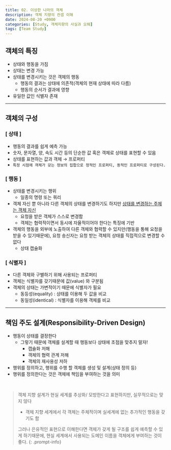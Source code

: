 ```yaml
---
title: 02. 이상한 나라의 객체
description: 객체 지향의 컨셉 이해
date: 2024-08-20 +0900
categories: [Study, 객체지향의 사실과 오해]
tags: [Team Study]
---
```


## <b>객체의 특징</b>
- 상태와 행동을 가짐
- 상태는 변경 가능
- 상태를 변경시키는 것은 객체의 행동
  - 행동의 결과는 상태에 의존적(객체의 현재 상태에 따라 다름)
  - 행동의 순서가 결과에 영향
- 유일한 값인 식별자 존재

---
## <b>객체의 구성</b>
### [ 상태 ]
- 행동의 결과를 쉽게 예측 가능
- 숫자, 문자열, 양, 속도 시간 등의 단순한 값 혹은 객체로 상태를 표현할 수 있음
- 상태를 표현하는 값과 객체 → 프로퍼티
- ```특정 시점에 객체가 갖는 정보의 집합으로 정적인 프로퍼티, 동적인 프로퍼티로 구성된다.```

### [ 행동 ]
- 상태를 변경시키는 행위
  - 일종의 명령 또는 쿼리
- 객체 자신 뿐 아니라 다른 객체의 상태를 변경하기도 하지만 <u>상태를 변경하는 주체는 객체 자신</u>
  - 요청을 받은 객체가 스스로 변경함
  - 객체는 협력적이면서 동시에 자율적이어야 한다는 특징에 기반
- 객체의 행동을 외부에 노출하여 다른 객체와 협력할 수 있지만(행동을 통해 요청을 받을 수 있기때문에), 요청 송신자는 요청 받는 객체의 상태를 직접적으로 변경할 수 없다
  - 상태 캡슐화
  
### [ 식별자 ]
- 다른 객체와 구별하기 위해 사용되는 프로퍼티
- 객체는 식별자를 갖기때문에 값(value) 와 구분됨
- 객체의 상태는 가변적이기 때문에 식별자가 필요
  - 동등성(equality) : 상태를 이용해 두 값을 비교
  - 동일성(identical) : 식별자를 이용해 객체를 비교

---
## <b>책임 주도 설계(Responsibility-Driven Design)</b>
- 행동이 상태를 결정한다
  - 그렇기 때문에 객체를 설계할 때 행동보다 상태에 초점을 맞추지 말자!
    - 캡슐화 저해
    - 객체의 협력 관계 저해
    - 객체의 재사용성 저하
- 행위를 정의하고, 행위를 수행 할 객체를 생성 및 설계(상태 정의 등)
- 행위를 정의한다는 것은 객체에 책임을 부여하는 것을 의미

<br>

> 객체 지향 설계가 현실 세계를 추상화/ 모방한다고 표현하지만, 실무적으로는 맞지 않다 <br>
> - 객체 지향 세계에서 각 객체는 주체적이며 실세계에 없는 추가적인 행동을 갖기도 함 <br>
> 
> 그러나 은유적인 표현으로 이해한다면 객체가 갖게 될 구조를 쉽게 예측할 수 있게 하기때문에, 현실 세계에서 사용되는 도메인 이름을 객체에게 부여하는 것이 좋다.
{: .prompt-info}
